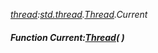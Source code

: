 _[thread](../../modules/thread/thread-module.md):[std.thread](../../modules/std/std-thread.md).[Thread](../../modules/std/std-thread-thread.md).Current_
##### Function Current:[Thread](../../modules/thread/std-thread-thread.md)(  )
